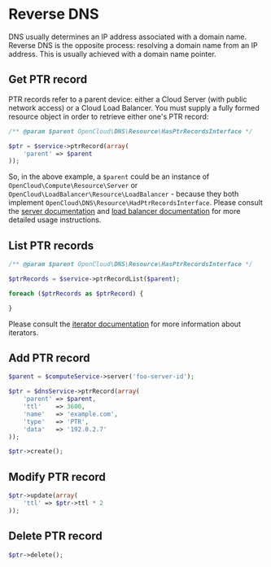 # Reverse DNS

DNS usually determines an IP address associated with a domain name. Reverse DNS is the opposite process: resolving a domain name from an IP address. This is usually achieved with a domain name pointer.

## Get PTR record

PTR records refer to a parent device: either a Cloud Server (with public network access) or a Cloud Load Balancer. You must supply a fully formed resource object in order to retrieve either one's PTR record:

```php
/** @param $parent OpenCloud\DNS\Resource\HasPtrRecordsInterface */

$ptr = $service->ptrRecord(array(
    'parent' => $parent
));
```

So, in the above example, a `$parent` could be an instance of `OpenCloud\Compute\Resource\Server` or `OpenCloud\LoadBalancer\Resource\LoadBalancer` - because they both implement `OpenCloud\DNS\Resource\HadPtrRecordsInterface`. Please consult the [server documentation](../Compute/Server.md) and [load balancer documentation](../LoadBalancer/USERGUIDE.md) for more detailed usage instructions.

## List PTR records

```php
/** @param $parent OpenCloud\DNS\Resource\HasPtrRecordsInterface */

$ptrRecords = $service->ptrRecordList($parent);

foreach ($ptrRecords as $ptrRecord) {

}
```

Please consult the [iterator documentation](docs/userguide/Iterators.md) for more information about iterators.

## Add PTR record

```php
$parent = $computeService->server('foo-server-id');

$ptr = $dnsService->ptrRecord(array(
    'parent' => $parent,
    'ttl'    => 3600,
    'name'   => 'example.com',
    'type'   => 'PTR',
    'data'   => '192.0.2.7'
));

$ptr->create();
```

## Modify PTR record

```php
$ptr->update(array(
    'ttl' => $ptr->ttl * 2
));
```

## Delete PTR record

```php
$ptr->delete();
```
